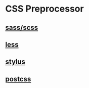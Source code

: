 # CSS Preprocessor

## [sass/scss](./scss)

## [less](http://lesscss.org/)

## [stylus](https://stylus-lang.com/)

## [postcss](https://postcss.org/)

